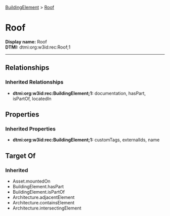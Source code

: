 [BuildingElement](BuildingElement.md) > [Roof](#)
# Roof

**Display name:** Roof<br />
**DTMI:** dtmi:org:w3id:rec:Roof;1

---
## Relationships
### Inherited Relationships
* **dtmi:org:w3id:rec:BuildingElement;1:** documentation, hasPart, isPartOf, locatedIn
## Properties
### Inherited Properties
* **dtmi:org:w3id:rec:BuildingElement;1:** customTags, externalIds, name
## Target Of
### Inherited
* Asset.mountedOn
* BuildingElement.hasPart
* BuildingElement.isPartOf
* Architecture.adjacentElement
* Architecture.containsElement
* Architecture.intersectingElement
